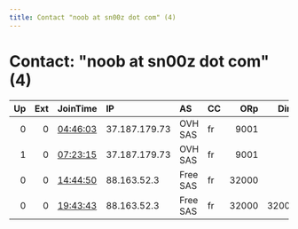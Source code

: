```yaml
---
title: Contact "noob at sn00z dot com" (4)
---
```


# Contact: "noob at sn00z dot com" (4)

|   Up |   Ext | JoinTime                                                                                            | IP            | AS       | CC   |   ORp |   Dirp | OS    | Version    | Nickname   |   eFamMembers |
|-----:|------:|:----------------------------------------------------------------------------------------------------|:--------------|:---------|:-----|------:|-------:|:------|:-----------|:-----------|--------------:|
|    0 |     0 | [04:46:03](https://metrics.torproject.org/rs.html#details/9F5E7F5A4D5D808B811DFC6D83483FD925085693) | 37.187.179.73 | OVH SAS  | fr   |  9001 |      0 | Linux | 0.4.5.5-rc | sn00z      |             1 |
|    1 |     0 | [07:23:15](https://metrics.torproject.org/rs.html#details/B089152423092C8E0CEC9F2A8F79684D79A5F65E) | 37.187.179.73 | OVH SAS  | fr   |  9001 |      0 | Linux | 0.4.5.5-rc | sn00z      |             1 |
|    0 |     0 | [14:44:50](https://metrics.torproject.org/rs.html#details/829D1D404BB8D949A5B9FB434811E6130C742C4A) | 88.163.52.3   | Free SAS | fr   | 32000 |      0 | Linux | 0.3.5.12   | sn00z      |             1 |
|    0 |     0 | [19:43:43](https://metrics.torproject.org/rs.html#details/95AA6BF3186F3AA3B53017EC83568C8DA708729A) | 88.163.52.3   | Free SAS | fr   | 32000 |  32001 | Linux | 0.3.5.12   | sn00z      |             1 |
